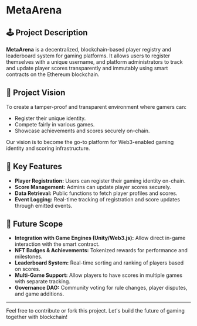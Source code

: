 # MetaArena

## 🕹 Project Description

**MetaArena** is a decentralized, blockchain-based player registry and leaderboard system for gaming platforms. It allows users to register themselves with a unique username, and platform administrators to track and update player scores transparently and immutably using smart contracts on the Ethereum blockchain.

## 🌟 Project Vision

To create a tamper-proof and transparent environment where gamers can:
- Register their unique identity.
- Compete fairly in various games.
- Showcase achievements and scores securely on-chain.

Our vision is to become the go-to platform for Web3-enabled gaming identity and scoring infrastructure.

## 🚀 Key Features

- **Player Registration:** Users can register their gaming identity on-chain.
- **Score Management:** Admins can update player scores securely.
- **Data Retrieval:** Public functions to fetch player profiles and scores.
- **Event Logging:** Real-time tracking of registration and score updates through emitted events.

## 🔭 Future Scope

- **Integration with Game Engines (Unity/Web3.js):** Allow direct in-game interaction with the smart contract.
- **NFT Badges & Achievements:** Tokenized rewards for performance and milestones.
- **Leaderboard System:** Real-time sorting and ranking of players based on scores.
- **Multi-Game Support:** Allow players to have scores in multiple games with separate tracking.
- **Governance DAO:** Community voting for rule changes, player disputes, and game additions.

---

Feel free to contribute or fork this project. Let's build the future of gaming together with blockchain!
